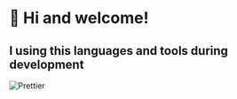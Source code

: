 # 👋 Hi and welcome!


## I using this languages and tools during development



![Prettier](https://img.shields.io/badge/code_style-prettier-ff69b4.svg?style=flat-square)
  
